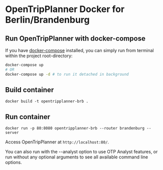 # OpenTripPlanner Docker for Berlin/Brandenburg

## Run OpenTripPlanner with docker-compose

If you have [docker-compose](https://docs.docker.com/compose/install/) installed, you can simply run from terminal
within the project root-directory:

```bash
docker-compose up
# OR
docker-compose up -d # to run it detached in background
```

## Build container

`docker build -t opentripplanner-brb .`

## Run container

`docker run -p 80:8080 opentripplanner-brb --router brandenburg --server`

Access OpenTripPlanner at `http://localhost:80/`.

You can also run with the --analyst option to use OTP Analyst features, or run without any optional arguments to see all available command line options.
